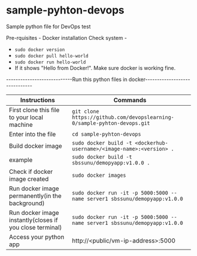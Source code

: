 # sample-pyhton-devops
Sample python file for DevOps test

Pre-rquisites - Docker installation
Check system - 
- ```sudo docker version```
- ```sudo docker pull hello-world```
- ```sudo docker run hello-world```
- If it shows "Hello from Docker!". Make sure docker is working fine.

----------------------------Run this python files in docker------------------------------


| Instructions | Commands |
| ------ | ------ |
| First clone this file to your local machine | ```git clone https://github.com/devopslearning-0/sample-pyhton-devops.git``` |
| Enter into the file | ```cd sample-pyhton-devops``` |
| Build docker image | ```sudo docker build -t <dockerhub-username>/<image-name>:<version> .``` |
| example | ```sudo docker build -t sbssunu/demopyapp:v1.0.0 .``` |
| Check if docker image created | ```sudo docker images``` |
| Run docker image permanently(in the background) | ```sudo docker run -it -p 5000:5000 --name server1 sbssunu/demopyapp:v1.0.0``` |
| Run docker image instantly(closes if you close terminal) | ```sudo docker run -it -p 5000:5000 --name server1 sbssunu/demopyapp:v1.0.0``` |
| Access your python app | http://<public/vm-ip-address>:5000 |
